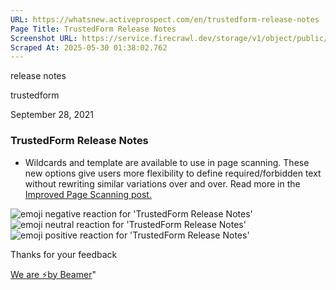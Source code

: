```yaml
---
URL: https://whatsnew.activeprospect.com/en/trustedform-release-notes
Page Title: TrustedForm Release Notes
Screenshot URL: https://service.firecrawl.dev/storage/v1/object/public/media/screenshot-32f523da-634d-4941-9d35-f1d262a6fc04.png
Scraped At: 2025-05-30 01:38:02.762
---
```

release notes





trustedform



September 28, 2021

### TrustedForm Release Notes

- Wildcards and template are available to use in page scanning. These new options give users more flexibility to define required/forbidden text without rewriting similar variations over and over. Read more in the [Improved Page Scanning post.](https://internal.activeprospect.com/posts/4469806-improved-page-scanning)

![emoji negative reaction for 'TrustedForm Release Notes'](https://app.getbeamer.com/images/emojiNeg.svg)![emoji neutral reaction for 'TrustedForm Release Notes'](https://app.getbeamer.com/images/emojiNeut.svg)![emoji positive reaction for 'TrustedForm Release Notes'](https://app.getbeamer.com/images/emojiPos.svg)

Thanks for your feedback

[We are ⚡by Beamer](https://www.getbeamer.com/?ref=watermark_MErKJCnu12412_public&company=ActiveProspect&watermarkRef=powered&utm_term=MErKJCnu12412&utm_content=ActiveProspect&utm_source=standalone&utm_medium=footer&utm_campaign=powered)"

